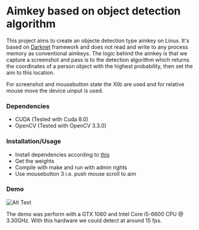 # Aimkey based on object detection algorithm
This project aims to create an objecte detection type aimkey on Linux. It's based on [Darknet](https://pjreddie.com/darknet/) framework and does not read and write to any process memory as conventional aimkeys. The logic behind the aimkey is that we capture a screenshot and pass is to the detection algorithm which returns the coordinates of a person object with the highest probability, then set the aim to this location.

For screenshot and mousebutton state the Xlib are used and for relative mouse move the device uinput is used. 

### Dependencies
* CUDA (Tested with Cuda 8.0)
* OpenCV (Tested with OpenCV 3.3.0)

### Installation/Usage
* Install dependencies according to [this](https://pjreddie.com/darknet/install/)
* Get the weights
* Compile with make and run with admin rights
* Use mousebutton 3 i.e. push mouse scroll to aim 


### Demo
![Alt Text](https://media.giphy.com/media/1Qn3CVajk66Gjl6EBm/giphy.gif)

The demo was perform with a GTX 1060 and Intel Core i5-6600 CPU @ 3.30GHz. With this hardware we could detect at around 15 fps.
